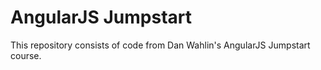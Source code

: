 # AngularJS Jumpstart

This repository consists of code from Dan Wahlin's AngularJS Jumpstart course.
